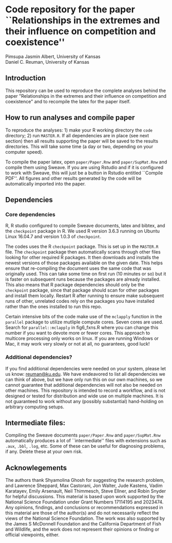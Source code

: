 # Code repository for the paper ``Relationships in the extremes and their influence on competition and coexistence''

Pimsupa Jasmin Albert, University of Kansas  
Daniel C. Reuman, University of Kansas  

## Introduction

This repository can be used to reproduce the complete analyses behind the paper "Relationships in the extremes and their 
influence on competition and coexistence" and to recompile the latex for the paper itself.

## How to run analyses and compile paper

To reproduce the analyses: 1) make your R working directory the `code` directory; 2) run `MASTER.R`. If all dependencies 
are in place (see next section) then all results supporting the paper will be saved to the results directories. This 
will take some time (a day or two, depending on your computer speed). 

To compile the paper latex, open `paper/Paper.Rnw` and `paper/SupMat.Rnw` and compile them using Sweave. If you are using
Rstudio and if it is configured to work with Sweave, this will just be a button in Rstudio entitled ``Compile PDF''.
All figures and other results generated by the code will be automatically imported into the paper.

## Dependencies

### Core dependencies

R, R studio configured to compile Sweave documents, latex and bibtex, and the `checkpoint` package in R. We used R 
version 3.6.3 running on Ubuntu Linux 16.04.7 and version 1.0.3 of `checkpoint`.

The codes uses the R `checkpoint` package. This is set up in the `MASTER.R` file. The `checkpoint` package then 
automatically scans through other files looking for other required R packages. It then downloads and installs the 
newest versions of those packages available on the given date. This helps ensure that re-compiling the document uses 
the same code that was originally used. This can take some time on first run (10 minutes or so) but it is faster on 
subsequent runs because the packages are already installed. This also means that R package dependencies should only 
be the `checkpoint` package, since that package should scan for other packages and install them locally. Restart
R after running to ensure make subsequent runs of other, unrelated codes rely on the packages you have installed
rather than the ones installed to run this repo.

Certain intensive bits of the code make use of the `mclapply` function in the `parallel` package to utilize mutliple 
compute cores. Seven cores are used. Search for `parallel::mclapply` in fig6_fxns.R where you can change this number
if you want to devote more or fewer cores. This approach to multicore processing only works on linux. If you are 
running Windows or Mac, it may work very slowly or not at all, no guarantees, good luck!

### Additional dependencies?

If you find additional dependencies were needed on your system, please let us know: reuman@ku.edu. We have endeavored 
to list all dependencies we can think of above, but we have only run this on our own machines, so we cannot guarantee 
that additional dependencies will not also be needed on other machines. This repository is intended to record a 
workflow, and is not designed or tested for distribution and wide use on multiple machines. It is not guaranteed to 
work without any (possibly substantial) hand-holding on arbitrary computing setups.

## Intermediate files:

Compiling the Sweave documents `paper/Paper.Rnw` and `paper/SupMat.Rnw` automatically produces a lot of ``intermediate'' 
files with extensions such as `.aux`, `.bbl`, `.log`, etc. Some of these can be useful for diagnosing problems, if any.
Delete these at your own risk.

## Acknowlegements

The authors thank Shyamolina Ghosh for suggesting the research problem, and Lawrence Sheppard, Max Castorani, Jon Walter, 
Jude Kastens, Vadim Karatayev, Emily Arsenault, Neil Thimmesch, Steve Ellner, and Robin Snyder for helpful discussions.
This material is based upon work supported by the National Science Foundation under Grant Numbers 17114195 and 
2023474. Any opinions, findings, and conclusions or recommendations expressed in this material are those of the author(s) 
and do not necessarily reflect the views of the National Science Foundation. The work was also supported by the 
James S McDonnell Foundation and the California Department of Fish and Wildlife, and the work does not represent
their opinions or finding or official viewpoints, either. 
